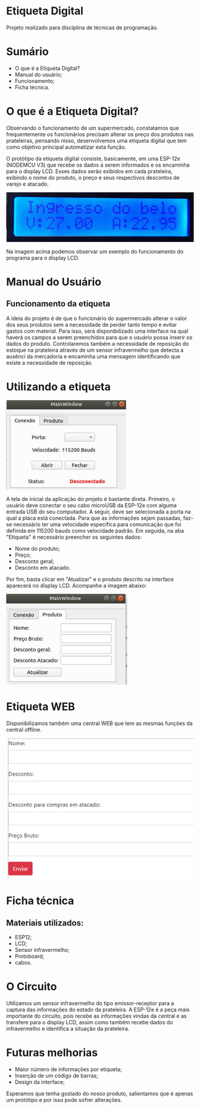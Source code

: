 # Etiqueta Digital
Projeto realizado para disciplina de técnicas de programação.

# Sumário

- O que é a Etiqueta Digital?
- Manual do usuário;
- Funcionamento;
- Ficha técnica.

# O que é a Etiqueta Digital?
Observando o funcionamento de um supermercado, constatamos que frequentemente os funcionários precisam alterar os preço dos produtos nas prateleiras, pensando nisso, desenvolvemos uma etiqueta digital que tem como objetivo principal automatizar esta função.

O protótipo da etiqueta digital consiste, basicamente, em uma ESP-12e (NODEMCU V3) que recebe os dados a serem informados e os encaminha para o display LCD. Esses dados serão exibidos em cada prateleira, exibindo o nome do produto, o preço e seus respectivos descontos de varejo e atacado.

![](figuras/etiqueta.jpg)

Na imagem acima podemos observar um exemplo do funcionamento do programa para o display LCD.

# Manual do Usuário

## Funcionamento da etiqueta
A ideia do projeto é de que o funcionário do supermercado alterar o valor dos seus produtos sem a necessidade de perder tanto tempo e evitar gastos com material. Para isso, será disponibilizado uma interface na qual haverá os campos a serem preenchidos para que o usuário possa inserir os dados do produto. Controlaremos também a necessidade de reposição do estoque na prateleira através de um sensor infravermelho que detecta a ausênci da mercadoria e encaminha uma mensagem identificando que existe a necessidade de reposição.

# Utilizando a etiqueta

![qt-conect](figuras/conect.jpg)

A tela de inicial da aplicação do projeto é bastante direta. Primeiro, o usuário deve conectar o seu cabo microUSB da ESP-12e com alguma entrada USB do seu computador. A seguir, deve ser selecionada a porta na qual a placa está conectada. Para que as informações sejam passadas, faz-se necessário ter uma velocidade específica para comunicação que foi definida em 115200 bauds como velocidade padrão. Em seguida, na aba "Etiqueta" é necessário preencher os seguintes dados:

- Nome do produto;
- Preço;
- Desconto geral;
- Desconto em atacado.

Por fim, basta clicar em "Atualizar" e o produto descrito na interface aparecerá no display LCD. Acompanhe a imagem abaixo:

![qt-lista](figuras/exe.jpg)

# Etiqueta WEB

Disponibilizamos também uma central WEB que tem as mesmas funções da central offline.

![web-lista](figuras/web.png)
# Ficha técnica
## Materiais utilizados:
- ESP12;
- LCD;
- Sensor infravermelho;
- Protoboard;
- cabos.

# O Circuito

Utilizamos um sensor infravermelho do tipo emissor-receptor para a captura das informações do estado da prateleira. A ESP-12e é a peça mais importante do circuito, pois recebe as informações vindas da central e as transfere para o display LCD, assim como também recebe dados do infravermelho e identifica a situação da prateleira.

# Futuras melhorias

- Maior número de informações por etiqueta;
- Inserção de um código de barras;
- Design da interface;

Esperamos que tenha gostado do nosso produto, salientamos que é apenas um protótipo e por isso pode sofrer alterações.
 
 


